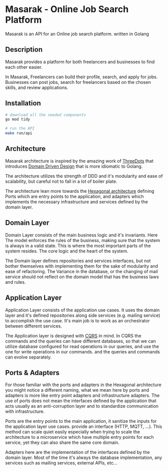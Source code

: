 # Masarak - Online Job Search Platform

Masarak is an API for an Online job search platform. written in Golang

## Description

Masarak provides a platform for both freelancers and businesses to find each other easier.

In Masarak, Freelancers can build their profile, search, and apply for jobs. Businesses can post jobs, search for freelancers based on the chosen skills, and review applications.

## Installation

```bash
# download all the needed components
go mod tidy

# run the API
make run/api
```

## Architecture

Masarak architecture is inspired by the amazing work of [ThreeDots](https://threedots.tech/series/modern-business-software-in-go) that introduces [Domain Driven Design](https://en.wikipedia.org/wiki/Domain-driven_design) that is more idiomatic to Golang.

The architecture utilizes the strength of DDD and it's modularity and ease of scalability, but careful not to fall in a lot of boiler plate.


The architecture lean more towards the [Hexagonal architecture](https://en.wikipedia.org/wiki/Hexagonal_architecture_(software)) defining Ports which are entry points to the application, and adapters which implements the necessary infrastructure and services defined by the domain layer.

## Domain Layer

Domain Layer consists of the main business logic and it's invariants. Here The model enforces the rules of the business, making sure that the system is always in a valid state. This is where the most important parts of the system resides. The core logic and the heart of the system.

The Domain layer defines repositories and services interfaces, but not bother themselves with implementing them for the sake of modularity and ease of refactoring. The Variance in the database, or the changing of mail service should not reflect on the domain model that has the business laws and rules.

## Application Layer

Application Layer consists of the application use cases. It uses the domain layer and it's defined repositories along side services (e.g. mailing service) to accomplish the use case. It's main job is to work as an orchestrator between different services.

The Application layer is designed with [CQRS](https://en.wikipedia.org/wiki/Command%E2%80%93query_separation) in mind. In CQRS the commands and the queries can have different databases, so that we can utilize database configured for read operations in our queries, and use the one for write operations in our commands. and the queries and commands can evolve separately.

## Ports & Adapters

For those familiar with the ports and adapters in the Hexagonal architecture you might notice a different naming, what we mean here by ports and adapters is more like entry point adapters and infrastructure adapters. The use of ports does not mean the interfaces defined by the application that acts usually as an anti-corruption layer and to standardize communication with infrastructure.  

Ports are the entry points to the main application, it sanitize the inputs for the application layer use cases. provide an interface (HTTP, MQTT, ...). This method can scale quiet easily especially when trying to scale the architecture to a microservice which have multiple entry points for each service, yet they can also share the same core domain.

Adapters here are the implementation of the interfaces defined by the domain layer. Most of the time it's always the database implementation, any services such as mailing services, external APIs, etc...
